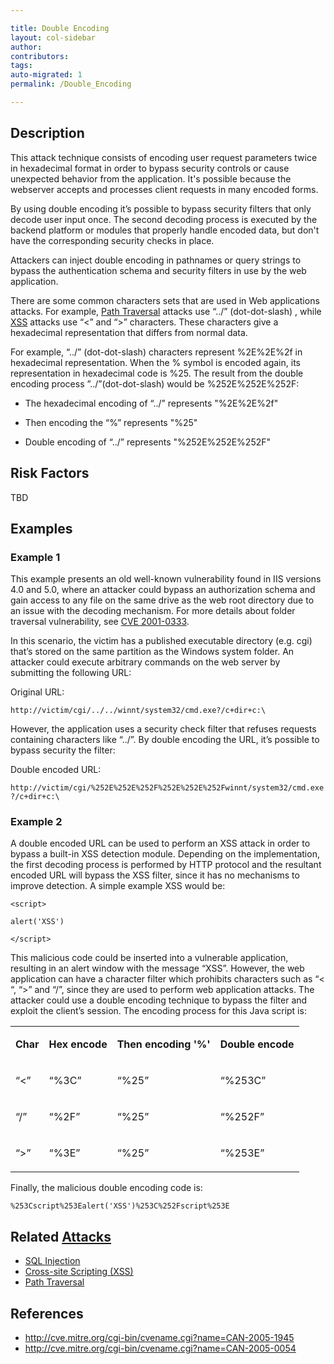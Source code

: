 ```yaml
---

title: Double Encoding
layout: col-sidebar
author:
contributors:
tags:
auto-migrated: 1
permalink: /Double_Encoding

---
```


## Description

This attack technique consists of encoding user request parameters twice
in hexadecimal format in order to bypass security controls or cause
unexpected behavior from the application. It's possible because the
webserver accepts and processes client requests in many encoded forms.

By using double encoding it’s possible to bypass security filters that
only decode user input once. The second decoding process is executed by
the backend platform or modules that properly handle encoded data, but
don't have the corresponding security checks in place.

Attackers can inject double encoding in pathnames or query strings to
bypass the authentication schema and security filters in use by the web
application.

There are some common characters sets that are used in Web applications
attacks. For example, [Path Traversal](/attacks/Path_Traversal)
attacks use “../” (dot-dot-slash) , while
[XSS](/attacks/xss) attacks use “\<” and “\>”
characters. These characters give a hexadecimal representation that
differs from normal data.

For example, “../” (dot-dot-slash) characters represent %2E%2E%2f in
hexadecimal representation. When the % symbol is encoded again, its
representation in hexadecimal code is %25. The result from the double
encoding process ”../”(dot-dot-slash) would be %252E%252E%252F:

  - The hexadecimal encoding of “../” represents "%2E%2E%2f"

<!-- end list -->

  - Then encoding the “%” represents "%25"

<!-- end list -->

  - Double encoding of “../” represents "%252E%252E%252F"

## Risk Factors

TBD

## Examples

### Example 1

This example presents an old well-known vulnerability found in IIS
versions 4.0 and 5.0, where an attacker could bypass an authorization
schema and gain access to any file on the same drive as the web root
directory due to an issue with the decoding mechanism. For more details
about folder traversal vulnerability, see
[CVE 2001-0333](http://cve.mitre.org/cgi-bin/cvename.cgi?name=CVE-2001-0333).

In this scenario, the victim has a published executable directory (e.g.
cgi) that’s stored on the same partition as the Windows system folder.
An attacker could execute arbitrary commands on the web server by
submitting the following URL:

Original URL:

`http://victim/cgi/../../winnt/system32/cmd.exe?/c+dir+c:\`

However, the application uses a security check filter that refuses
requests containing characters like “../”. By double encoding the URL,
it’s possible to bypass security the filter:

Double encoded URL:

`http://victim/cgi/%252E%252E%252F%252E%252E%252Fwinnt/system32/cmd.exe?/c+dir+c:\ `

### Example 2

A double encoded URL can be used to perform an XSS attack in order to
bypass a built-in XSS detection module. Depending on the implementation,
the first decoding process is performed by HTTP protocol and the
resultant encoded URL will bypass the XSS filter, since it has no
mechanisms to improve detection. A simple example XSS would be:

    <script>

    alert('XSS')

    </script>

This malicious code could be inserted into a vulnerable application,
resulting in an alert window with the message “XSS”. However, the web
application can have a character filter which prohibits characters such
as “\< “, “\>” and “/”, since they are used to perform web application
attacks. The attacker could use a double encoding technique to bypass
the filter and exploit the client’s session. The encoding process for
this Java script is:

<table >

<tr>

<td colspan=30>

<b> Char </b>

</td>

<td colspan=40>

<b> Hex encode </b>

</td>

<td colspan=50%>

<b> Then encoding '%' </b>

</td>

<td colspan=50%>

<b> Double encode </b>

</td>

</tr>

<tr>

<td colspan=30>

“\<”

</td>

<td colspan=40>

“%3C”

</td>

<td colspan=50%>

“%25”

</td>

<td colspan=50%>

“%253C”

</td>

</tr>

<tr>

<td colspan=30>

“/”

</td>

<td colspan=40>

“%2F”

</td>

<td colspan=50%>

“%25”

</td>

<td colspan=50%>

“%252F”

</td>

</tr>

<tr>

<td colspan=30>

“\>”

</td>

<td colspan=40>

“%3E”

</td>

<td colspan=50%>

“%25”

</td>

<td colspan=50%>

“%253E”

</td>

</tr>

</table>

Finally, the malicious double encoding code is:

`%253Cscript%253Ealert('XSS')%253C%252Fscript%253E`

## Related [Attacks](Attacks "wikilink")

  - [SQL Injection](/attacks/SQL_Injection)
  - [Cross-site Scripting
    (XSS)](/attacks/xss)
  - [Path Traversal](/attacks/Path_Traversal)

## References

  - <http://cve.mitre.org/cgi-bin/cvename.cgi?name=CAN-2005-1945>
  - <http://cve.mitre.org/cgi-bin/cvename.cgi?name=CAN-2005-0054>

